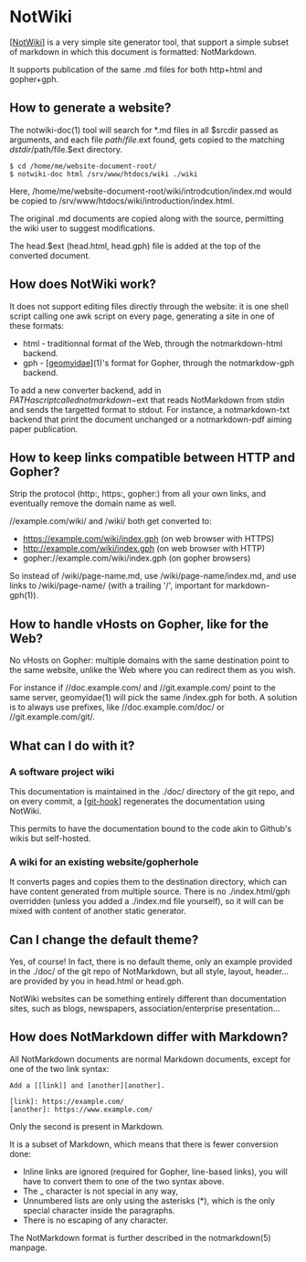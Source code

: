 NotWiki
=======

[[NotWiki]] is a very simple site generator tool, that support a simple subset
of markdown in which this document is formatted: NotMarkdown.

It supports publication of the same .md files for both http+html and gopher+gph.

[notwiki]: //code.z0.is/notwiki/


How to generate a website?
--------------------------
The notwiki-doc(1) tool will search for *.md files in all $srcdir passed as
arguments, and each file $path/file.$ext found, gets copied to the matching
$dstdir/$path/file.$ext directory.

	$ cd /home/me/website-document-root/
	$ notwiki-doc html /srv/www/htdocs/wiki ./wiki

Here, /home/me/website-document-root/wiki/introdcution/index.md would be
copied to /srv/www/htdocs/wiki/introduction/index.html.

The original .md documents are copied along with the source, permitting the
wiki user to suggest modifications.

The head.$ext (head.html, head.gph) file is added at the top of the converted
document.


How does NotWiki work?
----------------------
It does not support editing files directly through the website: it is one shell
script calling one awk script on every page, generating a site in one of these
formats:

 * html - traditionnal format of the Web, through the notmarkdown-html backend.
 * gph - [[geomyidae]](1)'s format for Gopher, through the notmarkdow-gph backend.

To add a new converter backend, add in $PATH a script called notmarkdown-$ext
that reads NotMarkdown from stdin and sends the targetted format to stdout. For
instance, a notmarkdown-txt backend that print the document unchanged or a
notmarkdown-pdf aiming paper publication.

[geomyidae]: gopher://bitreich.org/1/scm/geomyidae/file/README.gph


How to keep links compatible between HTTP and Gopher?
-----------------------------------------------------
Strip the protocol (http:, https:, gopher:) from all your own links, and eventually
remove the domain name as well.

//example.com/wiki/ and /wiki/ both get converted to:

 * https://example.com/wiki/index.gph (on web browser with HTTPS)
 * http://example.com/wiki/index.gph (on web browser with HTTP)
 * gopher://example.com/wiki/index.gph (on gopher browsers)

So instead of /wiki/page-name.md, use /wiki/page-name/index.md, and use links
to /wiki/page-name/ (with a trailing '/', important for markdown-gph(1)).


How to handle vHosts on Gopher, like for the Web?
-------------------------------------------------
No vHosts on Gopher: multiple domains with the same destination point to the
same website, unlike the Web where you can redirect them as you wish.

For instance if //doc.example.com/ and //git.example.com/ point to the same
server, geomyidae(1) will pick the same /index.gph for both. A solution is to
always use prefixes, like //doc.example.com/doc/ or //git.example.com/git/.


What can I do with it?
----------------------

### A software project wiki

This documentation is maintained in the ./doc/ directory of the git repo, and
on every commit, a [[git-hook]] regenerates the documentation using NotWiki.

This permits to have the documentation bound to the code akin to Github's wikis
but self-hosted.

[git-hook]: //josuah.net/wiki/git-hooks/

### A wiki for an existing website/gopherhole

It converts pages and copies them to the destination directory, which can
have content generated from multiple source. There is no ./index.html/gph
overridden (unless you added a ./index.md file yourself), so it will can be
mixed with content of another static generator.


Can I change the default theme?
-------------------------------
Yes, of course! In fact, there is no default theme, only an example provided
in the ./doc/ of the git repo of NotMarkdown, but all style, layout, header...
are provided by you in head.html or head.gph.

NotWiki websites can be something entirely different than documentation sites,
such as blogs, newspapers, association/enterprise presentation...


How does NotMarkdown differ with Markdown?
------------------------------------------
All NotMarkdown documents are normal Markdown documents, except for one of the
two link syntax:

	Add a [[link]] and [another][another].
	
	[link]: https://example.com/
	[another]: https://www.example.com/

Only the second is present in Markdown.

It is a subset of Markdown, which means that there is fewer conversion done:

 * Inline links are ignored (required for Gopher, line-based links), you will
   have to convert them to one of the two syntax above.
 * The _ character is not special in any way,
 * Unnumbered lists are only using the asterisks (*), which is the only
   special character inside the paragraphs.
 * There is no escaping of any character.

The NotMarkdown format is further described in the notmarkdown(5) manpage.

